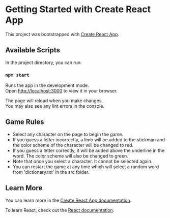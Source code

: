 # Getting Started with Create React App

This project was bootstrapped with [Create React App](https://github.com/facebook/create-react-app).

## Available Scripts

In the project directory, you can run:

### `npm start`

Runs the app in the development mode.\
Open [http://localhost:3000](http://localhost:3000) to view it in your browser.

The page will reload when you make changes.\
You may also see any lint errors in the console.

## Game Rules

-   Select any character on the page to begin the game.
-   If you guess a letter incorrectly, a limb will be added to the stickman and the color scheme of the character will be changed to red.
-   If you guess a letter correctly, it will be added above the underline in the word. The color scheme will also be changed to green.
-   Note that once you select a character. It cannot be selected again.
-   You can restart the game at any time which will select a random word from 'dictionary.txt' in the src folder.

## Learn More

You can learn more in the [Create React App documentation](https://facebook.github.io/create-react-app/docs/getting-started).

To learn React, check out the [React documentation](https://reactjs.org/).
